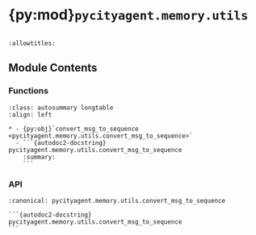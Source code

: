 # {py:mod}`pycityagent.memory.utils`

```{py:module} pycityagent.memory.utils
```

```{autodoc2-docstring} pycityagent.memory.utils
:allowtitles:
```

## Module Contents

### Functions

````{list-table}
:class: autosummary longtable
:align: left

* - {py:obj}`convert_msg_to_sequence <pycityagent.memory.utils.convert_msg_to_sequence>`
  - ```{autodoc2-docstring} pycityagent.memory.utils.convert_msg_to_sequence
    :summary:
    ```
````

### API

````{py:function} convert_msg_to_sequence(msg: typing.Union[typing.Any, collections.abc.Sequence[typing.Any]], sequence_type=MemoryUnit, activate_timestamp: bool = False) -> collections.abc.Sequence[typing.Any]
:canonical: pycityagent.memory.utils.convert_msg_to_sequence

```{autodoc2-docstring} pycityagent.memory.utils.convert_msg_to_sequence
```
````
